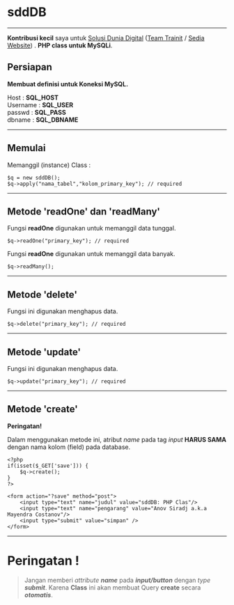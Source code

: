 sddDB
===
----------
**Kontribusi kecil** saya untuk [Solusi Dunia Digital](https://twitter.com/SolusiD) ([Team Trainit](http://teamtrainit.com/) / [Sedia Website](http://sediawebsite.com/))
. **PHP class untuk MySQLi**.

Persiapan
----
**Membuat definisi untuk Koneksi MySQL.**

Host		: **SQL_HOST**<br/>
Username	: **SQL_USER**<br/>
passwd		: **SQL_PASS**<br/>
dbname		: **SQL_DBNAME**

----

Memulai
----
Memanggil (instance) Class :

    $q = new sddDB();
    $q->apply("nama_tabel","kolom_primary_key"); // required

----

Metode 'readOne' dan 'readMany'
-----
Fungsi **readOne** digunakan untuk memanggil data tunggal.

    $q->readOne("primary_key"); // required

Fungsi **readOne** digunakan untuk memanggil data banyak.

    $q->readMany();

----

Metode 'delete'
-----
Fungsi ini digunakan menghapus data.

    $q->delete("primary_key"); // required

----

Metode 'update'
-----
Fungsi ini digunakan menghapus data.

    $q->update("primary_key"); // required

----

Metode 'create'
-----
**Peringatan!**

Dalam menggunakan metode ini, atribut *name* pada tag *input* **HARUS SAMA** dengan nama kolom (field) pada database.

	<?php
	if(isset($_GET['save'])) {
		$q->create();
	}
	?>

	<form action="?save" method="post">
		<input type="text" name="judul" value="sddDB: PHP Clas"/>
		<input type="text" name="pengarang" value="Anov Siradj a.k.a Mayendra Costanov"/>
		<input type="submit" value="simpan" />
	</form>

----

**Peringatan !**
===
>
>  Jangan memberi *attribute* ***name*** pada ***input/button*** dengan *type* ***submit***. Karena **Class** ini akan membuat Query **create** secara ***otomatis***.

